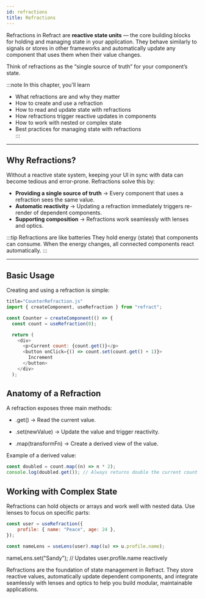 ```yaml
---
id: refractions
title: Refractions
---
```


Refractions in Refract are **reactive state units** — the core building blocks for holding and managing state in your application. They behave similarly to signals or stores in other frameworks and automatically update any component that uses them when their value changes.

Think of refractions as the “single source of truth” for your component’s state.

:::note In this chapter, you'll learn

- What refractions are and why they matter
- How to create and use a refraction
- How to read and update state with refractions
- How refractions trigger reactive updates in components
- How to work with nested or complex state
- Best practices for managing state with refractions  
  :::

---

## Why Refractions?

Without a reactive state system, keeping your UI in sync with data can become tedious and error-prone. Refractions solve this by:

- **Providing a single source of truth** → Every component that uses a refraction sees the same value.
- **Automatic reactivity** → Updating a refraction immediately triggers re-render of dependent components.
- **Supporting composition** → Refractions work seamlessly with lenses and optics.

:::tip Refractions are like batteries
They hold energy (state) that components can consume. When the energy changes, all connected components react automatically.
:::

---

## Basic Usage

Creating and using a refraction is simple:

```js
title="CounterRefraction.js"
import { createComponent, useRefraction } from "refract";

const Counter = createComponent(() => {
  const count = useRefraction(0);

  return (
    <div>
      <p>Current count: {count.get()}</p>
      <button onClick={() => count.set(count.get() + 1)}>
        Increment
      </button>
    </div>
  );
```

## Anatomy of a Refraction

A refraction exposes three main methods:

- .get() → Read the current value.

- .set(newValue) → Update the value and trigger reactivity.

- .map(transformFn) → Create a derived view of the value.

Example of a derived value:

```js
const doubled = count.map((n) => n * 2);
console.log(doubled.get()); // Always returns double the current count
```

## Working with Complex State

Refractions can hold objects or arrays and work well with nested data. Use lenses to focus on specific parts:

```js
const user = useRefraction({
	profile: { name: "Peace", age: 24 },
});

const nameLens = useLens(user).map((u) => u.profile.name);
```

nameLens.set("Sandy"); // Updates user.profile.name reactively

Refractions are the foundation of state management in Refract. They store reactive values, automatically update dependent components, and integrate seamlessly with lenses and optics to help you build modular, maintainable applications.
